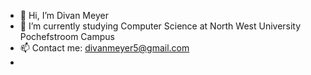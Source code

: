 - 👋 Hi, I’m Divan Meyer
- 🌱 I’m currently studying Computer Science at North West University Pochefstroom Campus
- 📫 Contact me: divanmeyer5@gmail.com
- 


